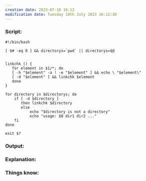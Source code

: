 ```yaml
---
creation date: 2023-07-18 16:12
modification date: Tuesday 18th July 2023 16:12:30
---
```


### Script:[](https://tldp.org/LDP/abs/html/fto.html#BROKENLINK)

```
#!/bin/bash

[ $# -eq 0 ] && directorys=`pwd` || directorys=$@


linkchk () {
   for element in $1/*; do
   [ -h "$element" -a ! -e "$element" ] && echo \ "$element\"
   [ -d "$element" ] && linkchk $element
   done
}

for directory in $directorys; do
    if [ -d $directory ]
       then linkchk $directory
       else
	       echo "$directory is not a directory"
	       echo "usage: $0 dir1 dir2 ..."
	fi
done

exit $?
```

### Output:



### Explanation:



### Things know:
